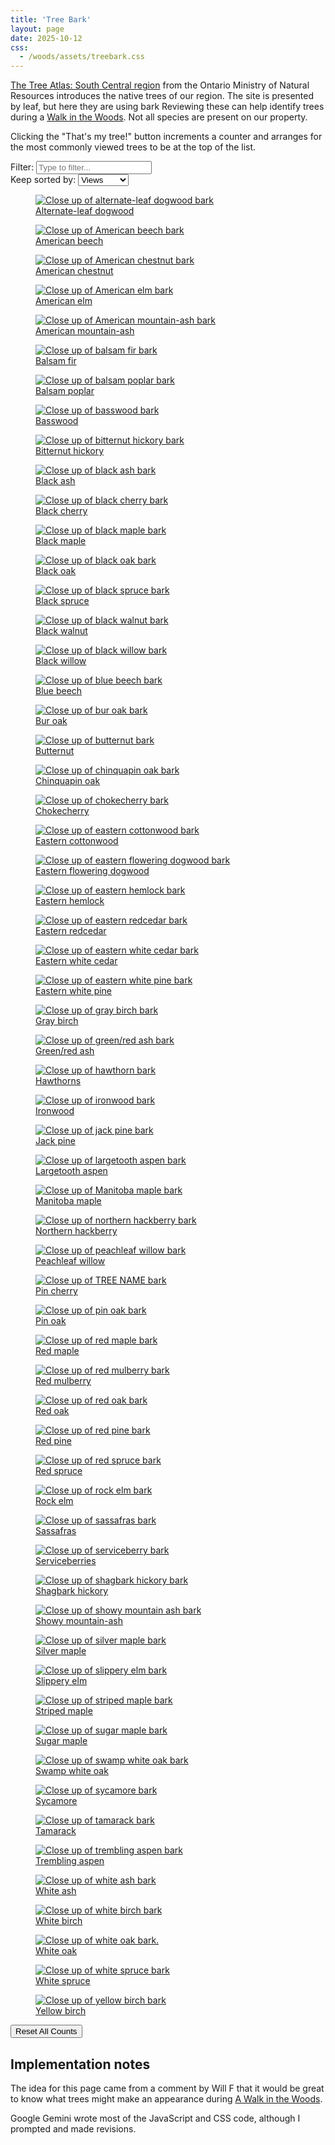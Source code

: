 ```yaml
---
title: 'Tree Bark'
layout: page
date: 2025-10-12
css:
  - /woods/assets/treebark.css
---
```


[The Tree Atlas: South Central region][tree-atlas] from the Ontario
Ministry of Natural Resources introduces the native trees of our
region. The site is presented by leaf, but here they are using bark
Reviewing these can help identify trees during a
[Walk in the Woods][woods]. Not all species are present on our property.

Clicking the "That's my tree!" button increments a counter and
arranges for the most commonly viewed trees to be at the top of the list.

<div class="treebark-sort-controls">
  <label for="treebark-search-input">Filter:</label>
  <input type="text" id="treebark-search-input" placeholder="Type to filter..." />
  <br />
  <label for="treebark-sort-select">Keep sorted by:</label>
  <select id="treebark-sort-select">
    <option value="treebark-viewed-desc">Views</option>
    <option value="treebark-title-asc">Title (A-Z)</option>
    <option value="treebark-title-desc">Title (Z-A)</option>
  </select>
</div>

<div class="treebark-container">
<figure data-image-id="1">
  <a href="https://www.ontario.ca/page/alternate-leaf-dogwood">
    <img alt="Close up of alternate-leaf dogwood bark" src="https://www.ontario.ca/files/2022-10/mnrf-srb-alternateleafdogwood-bark-200x200-2022-10-12.jpg" loading="lazy"/>
  </a>
  <figcaption>
    <a href="https://www.ontario.ca/page/alternate-leaf-dogwood">Alternate-leaf dogwood</a>
  </figcaption>
</figure>
<figure data-image-id="2">
  <a href="https://www.ontario.ca/page/american-beech">
    <img alt="Close up of American beech bark" src="https://www.ontario.ca/files/2023-10/mnr-srb-americanbeech-bark-200x200-2023-10-17.jpg" loading="lazy"/>
  </a>
  <figcaption>
    <a href="https://www.ontario.ca/page/american-beech">American beech</a>
  </figcaption>
</figure>
<figure data-image-id="3">
  <a href="https://www.ontario.ca/page/american-chestnut">
    <img alt="Close up of American chestnut bark" src="https://www.ontario.ca/files/2023-10/mnr-srb-americanchestnut-bark-200x200-2023-10-16.jpg" loading="lazy"/>
  </a>
  <figcaption>
    <a href="https://www.ontario.ca/page/american-chestnut">American chestnut</a>
  </figcaption>
</figure>
<figure data-image-id="4">
  <a href="https://www.ontario.ca/page/american-elm">
    <img alt="Close up of American elm bark" src="https://www.ontario.ca/files/2023-10/mnr-srb-americanelm-bark-200x200-2023-10-17.jpg" loading="lazy"/>
  </a>
  <figcaption>
    <a href="https://www.ontario.ca/page/american-elm">American elm</a>
  </figcaption>
</figure>
<figure data-image-id="5">
  <a href="https://www.ontario.ca/page/american-mountain-ash">
    <img alt="Close up of American mountain-ash bark" src="https://www.ontario.ca/files/2023-10/mnr-srb-americanmountainash-bark-200x200-2023-10-16.jpg" loading="lazy"/>
  </a>
  <figcaption>
    <a href="https://www.ontario.ca/page/american-mountain-ash">American mountain-ash</a>
  </figcaption>
</figure>
<figure data-image-id="6">
  <a href="https://www.ontario.ca/page/balsam-fir">
    <img alt="Close up of balsam fir bark" src="https://www.ontario.ca/files/2023-10/mnr-srb-balsamfir-bark-200x200-2023-10-17.jpg" loading="lazy"/>
  </a>
  <figcaption>
    <a href="https://www.ontario.ca/page/balsam-fir">Balsam fir</a>
  </figcaption>
</figure>
<figure data-image-id="7">
  <a href="https://www.ontario.ca/page/balsam-poplar">
    <img alt="Close up of balsam poplar bark" src="https://www.ontario.ca/files/2023-05/mnrf-srb-balsampoplar-bark-200x200-2023-05-15.jpg" loading="lazy"/>
  </a>
  <figcaption>
    <a href="https://www.ontario.ca/page/balsam-poplar">Balsam poplar</a>
  </figcaption>
</figure>
<figure data-image-id="8">
  <a href="https://www.ontario.ca/page/basswood">
    <img alt="Close up of basswood bark" src="https://www.ontario.ca/files/2023-10/mnr-srb-basswood-bar-200x200-2023-10-17.jpg" loading="lazy"/>
  </a>
  <figcaption>
    <a href="https://www.ontario.ca/page/basswood">Basswood</a>
  </figcaption>
</figure>
<figure data-image-id="9">
  <a href="https://www.ontario.ca/page/bitternut-hickory">
    <img alt="Close up of bitternut hickory bark" src="https://www.ontario.ca/files/2023-10/mnr-srb-bitternuthickory-bark-200x200-2023-10-17.jpg" loading="lazy"/>
  </a>
  <figcaption>
    <a href="https://www.ontario.ca/page/bitternut-hickory">Bitternut hickory</a>
  </figcaption>
</figure>
<figure data-image-id="10">
  <a href="https://www.ontario.ca/page/black-ash">
    <img alt="Close up of black ash bark" src="https://www.ontario.ca/files/2023-05/mnrf-srb-blackash-bark-200x200-2023-05-15.jpg" loading="lazy"/>
  </a>
  <figcaption>
    <a href="https://www.ontario.ca/page/black-ash">Black ash</a>
  </figcaption>
</figure>
<figure data-image-id="11">
  <a href="https://www.ontario.ca/page/black-cherry">
    <img alt="Close up of black cherry bark" src="https://www.ontario.ca/files/2023-10/mnr-srb-blackcherry-bark-200x200-2023-10-17.jpg" loading="lazy"/>
  </a>
  <figcaption>
    <a href="https://www.ontario.ca/page/black-cherry">Black cherry</a>
  </figcaption>
</figure>
<figure data-image-id="12">
  <a href="https://www.ontario.ca/page/black-maple">
    <img alt="Close up of black maple bark" src="https://www.ontario.ca/files/2023-09/mnr-srb-blackmaple-bark-200x200-2023-09-28.jpg" loading="lazy"/>
  </a>
  <figcaption>
    <a href="https://www.ontario.ca/page/black-maple">Black maple</a>
  </figcaption>
</figure>
<figure data-image-id="13">
  <a href="https://www.ontario.ca/page/black-oak">
    <img alt="Close up of black oak bark" src="https://www.ontario.ca/files/2023-09/mnr-srb-blackoak-bark-200x200-2023-09-25.jpg" loading="lazy"/>
  </a>
  <figcaption>
    <a href="https://www.ontario.ca/page/black-oak">Black oak</a>
  </figcaption>
</figure>
<figure data-image-id="14">
  <a href="https://www.ontario.ca/page/black-spruce">
    <img alt="Close up of black spruce bark" src="https://www.ontario.ca/files/2023-10/mnr-srb-blackspruce-bark-200x200-2023-10-17.jpg" loading="lazy"/>
  </a>
  <figcaption>
    <a href="https://www.ontario.ca/page/black-spruce">Black spruce</a>
  </figcaption>
</figure>
<figure data-image-id="15">
  <a href="https://www.ontario.ca/page/black-walnut">
    <img alt="Close up of black walnut bark" src="https://www.ontario.ca/files/2023-06/mnrf-srb-blackwalnut-bark-200x200-2023-06-12.jpg" loading="lazy"/>
  </a>
  <figcaption>
    <a href="https://www.ontario.ca/page/black-walnut">Black walnut</a>
  </figcaption>
</figure>
<figure data-image-id="16">
  <a href="https://www.ontario.ca/page/black-willow">
    <img alt="Close up of black willow bark" src="https://www.ontario.ca/files/2023-06/mnr-srb-blackwillow-bark-200x200-2023-06-15.jpg" loading="lazy"/>
  </a>
  <figcaption>
    <a href="https://www.ontario.ca/page/black-willow">Black willow</a>
  </figcaption>
</figure>
<figure data-image-id="17">
  <a href="https://www.ontario.ca/page/blue-beech">
    <img alt="Close up of blue beech bark" src="https://www.ontario.ca/files/2023-07/mnr-srb-bluebeech-bark-200x200-2023-07-04.jpg" loading="lazy"/>
  </a>
  <figcaption>
    <a href="https://www.ontario.ca/page/blue-beech">Blue beech</a>
  </figcaption>
</figure>
<figure data-image-id="18">
  <a href="https://www.ontario.ca/page/bur-oak">
    <img alt="Close up of bur oak bark" src="https://www.ontario.ca/files/2023-07/mnr-srb-buroak-bark-200x200-2023-07-04.jpg" loading="lazy"/>
  </a>
  <figcaption>
    <a href="https://www.ontario.ca/page/bur-oak">Bur oak</a>
  </figcaption>
</figure>
<figure data-image-id="19">
  <a href="https://www.ontario.ca/page/butternut">
    <img alt="Close up of butternut bark" src="https://www.ontario.ca/files/2023-04/mnrf-srb-butternut-bark-200x200-2023-04-19.jpg" loading="lazy"/>
  </a>
  <figcaption>
    <a href="https://www.ontario.ca/page/butternut">Butternut</a>
  </figcaption>
</figure>
<figure data-image-id="20">
  <a href="https://www.ontario.ca/page/chinquapin-oak">
    <img alt="Close up of chinquapin oak bark" src="https://www.ontario.ca/files/2023-10/mnr-srb-chinquapinoak-bark-200x200-2023-10-17.jpg" loading="lazy"/>
  </a>
  <figcaption>
    <a href="https://www.ontario.ca/page/chinquapin-oak">Chinquapin oak</a>
  </figcaption>
</figure>
<figure data-image-id="21">
  <a href="https://www.ontario.ca/page/chokecherry">
    <img alt="Close up of chokecherry bark" src="https://www.ontario.ca/files/2023-09/mnr-srb-chokecherry-bark-200x200-2023-09-25.jpg" loading="lazy"/>
  </a>
  <figcaption>
    <a href="https://www.ontario.ca/page/chokecherry">Chokecherry</a>
  </figcaption>
</figure>
<figure data-image-id="22">
  <a href="https://www.ontario.ca/page/eastern-cottonwood">
    <img alt="Close up of eastern cottonwood bark" src="https://www.ontario.ca/files/2023-10/mnr-srb-easterncottonwood-bark-200x200-2023-10-17.jpg" loading="lazy"/>
  </a>
  <figcaption>
    <a href="https://www.ontario.ca/page/eastern-cottonwood">Eastern cottonwood</a>
  </figcaption>
</figure>
<figure data-image-id="23">
  <a href="https://www.ontario.ca/page/eastern-flowering-dogwood-species-risk">
    <img alt="Close up of eastern flowering dogwood bark" src="https://www.ontario.ca/files/2023-10/mnr-srb-easternfloweringdogwood-bark-200x200-2023-10-04.jpg" loading="lazy"/>
  </a>
  <figcaption>
    <a href="https://www.ontario.ca/page/eastern-flowering-dogwood-species-risk">Eastern flowering dogwood</a>
  </figcaption>
</figure>
<figure data-image-id="24">
  <a href="https://www.ontario.ca/page/eastern-hemlock">
    <img alt="Close up of eastern hemlock bark" src="https://www.ontario.ca/files/2023-07/mnr-srb-easternhemlock-bark-200x200-2023-07-27.jpg" loading="lazy"/>
  </a>
  <figcaption>
    <a href="https://www.ontario.ca/page/eastern-hemlock">Eastern hemlock</a>
  </figcaption>
</figure>
<figure data-image-id="25">
  <a href="https://www.ontario.ca/page/eastern-redcedar">
    <img alt="Close up of eastern redcedar bark" src="https://www.ontario.ca/files/2023-10/mnr-srb-easternredcedar-bark-200-2023-10-17.jpg" loading="lazy"/>
  </a>
  <figcaption>
    <a href="https://www.ontario.ca/page/eastern-redcedar">Eastern redcedar</a>
  </figcaption>
</figure>
<figure data-image-id="26">
  <a href="https://www.ontario.ca/page/eastern-white-cedar">
    <img alt="Close up of eastern white cedar bark" src="https://www.ontario.ca/files/2023-10/mnr-srb-easternwhitecedar-bark-200x200-2023-10-17.jpg" loading="lazy"/>
  </a>
  <figcaption>
    <a href="https://www.ontario.ca/page/eastern-white-cedar">Eastern white cedar</a>
  </figcaption>
</figure>
<figure data-image-id="27">
  <a href="https://www.ontario.ca/page/eastern-white-pine">
    <img alt="Close up of eastern white pine bark" src="https://www.ontario.ca/files/2023-07/mnr-srb-easternwhitepine-bark-200x200-2023-07-27.jpg" loading="lazy"/>
  </a>
  <figcaption>
    <a href="https://www.ontario.ca/page/eastern-white-pine">Eastern white pine</a>
  </figcaption>
</figure>
<figure data-image-id="28">
  <a href="https://www.ontario.ca/page/gray-birch">
    <img alt="Close up of gray birch bark" src="https://www.ontario.ca/files/2023-10/mnr-srb-graybirch-bark-200x200-2023-10-04.jpg" loading="lazy"/>
  </a>
  <figcaption>
    <a href="https://www.ontario.ca/page/gray-birch">Gray birch</a>
  </figcaption>
</figure>
<figure data-image-id="29">
  <a href="https://www.ontario.ca/page/greenred-ash">
    <img alt="Close up of green/red ash bark" src="https://www.ontario.ca/files/2023-10/mnr-srb-greenash-bark-200x200-2023-10-17.jpg" loading="lazy"/>
  </a>
  <figcaption>
    <a href="https://www.ontario.ca/page/greenred-ash">Green/red ash</a>
  </figcaption>
</figure>
<figure data-image-id="30">
  <a href="https://www.ontario.ca/page/hawthorns">
    <img alt="Close up of hawthorn bark" src="https://www.ontario.ca/files/2023-10/mnr-srb-hawthorns-bark-200x200-2023-10-17.jpg" loading="lazy"/>
  </a>
  <figcaption>
    <a href="https://www.ontario.ca/page/hawthorns">Hawthorns</a>
  </figcaption>
</figure>
<figure data-image-id="31">
  <a href="https://www.ontario.ca/page/ironwood">
    <img alt="Close up of ironwood bark" src="https://www.ontario.ca/files/2023-10/mnr-srb-ironwood-bark-200x200-2023-10-06.jpg" loading="lazy"/>
  </a>
  <figcaption>
    <a href="https://www.ontario.ca/page/ironwood">Ironwood</a>
  </figcaption>
</figure>
<figure data-image-id="32">
  <a href="https://www.ontario.ca/page/jack-pine">
    <img alt="Close up of jack pine bark" src="https://www.ontario.ca/files/2023-10/mnr-srb-jackpine-bark-200x200-2023-10-06.jpg" loading="lazy"/>
  </a>
  <figcaption>
    <a href="https://www.ontario.ca/page/jack-pine">Jack pine</a>
  </figcaption>
</figure>
<figure data-image-id="33">
  <a href="https://www.ontario.ca/page/largetooth-aspen">
    <img alt="Close up of largetooth aspen bark" src="https://www.ontario.ca/files/2023-10/mnr-srb-largetoothaspen-bark-200x200-2023-10-17.jpg" loading="lazy"/>
  </a>
  <figcaption>
    <a href="https://www.ontario.ca/page/largetooth-aspen">Largetooth aspen</a>
  </figcaption>
</figure>
<figure data-image-id="34">
  <a href="https://www.ontario.ca/page/manitoba-maple">
    <img alt="Close up of Manitoba maple bark" src="https://www.ontario.ca/files/2023-10/mnr-srb-manitobamaple-bark-200x200-2023-10-16.jpg" loading="lazy"/>
  </a>
  <figcaption>
    <a href="https://www.ontario.ca/page/manitoba-maple">Manitoba maple</a>
  </figcaption>
</figure>
<figure data-image-id="35">
  <a href="https://www.ontario.ca/page/northern-hackberry">
    <img alt="Close up of northern hackberry bark" src="https://www.ontario.ca/files/2023-10/mnr-srb-northernhackberry-bark-200x200-2023-10-16.jpg" loading="lazy"/>
  </a>
  <figcaption>
    <a href="https://www.ontario.ca/page/northern-hackberry">Northern hackberry</a>
  </figcaption>
</figure>
<figure data-image-id="36">
  <a href="https://www.ontario.ca/page/peachleaf-willow">
    <img alt="Close up of peachleaf willow bark" src="https://www.ontario.ca/files/2023-10/mnr-srb-peachleafwillow-bark-200x200-2023-10-16.jpg" loading="lazy"/>
  </a>
  <figcaption>
    <a href="https://www.ontario.ca/page/peachleaf-willow">Peachleaf willow</a>
  </figcaption>
</figure>
<figure data-image-id="37">
  <a href="https://www.ontario.ca/page/pin-cherry">
    <img alt="Close up of TREE NAME bark" src="https://www.ontario.ca/files/2023-10/mnr-srb-pincherry-bark-200x200-2023-10-23.jpg" loading="lazy"/>
  </a>
  <figcaption>
    <a href="https://www.ontario.ca/page/pin-cherry">Pin cherry</a>
  </figcaption>
</figure>
<figure data-image-id="38">
  <a href="https://www.ontario.ca/page/pin-oak">
    <img alt="Close up of pin oak bark" src="https://www.ontario.ca/files/2023-10/mnr-srb-pinoak-bark-200x200-2023-10-23.jpg" loading="lazy"/>
  </a>
  <figcaption>
    <a href="https://www.ontario.ca/page/pin-oak">Pin oak</a>
  </figcaption>
</figure>
<figure data-image-id="39">
  <a href="https://www.ontario.ca/page/red-maple">
    <img alt="Close up of red maple bark" src="https://www.ontario.ca/files/2023-10/mnr-srb-redmaple-bark-200x200-2023-10-23.jpg" loading="lazy"/>
  </a>
  <figcaption>
    <a href="https://www.ontario.ca/page/red-maple">Red maple</a>
  </figcaption>
</figure>
<figure data-image-id="40">
  <a href="https://www.ontario.ca/page/red-mulberry">
    <img alt="Close up of red mulberry bark" src="https://www.ontario.ca/files/2023-10/mnr-srb-redmulberry-bark-200x200-2023-10-23.jpg" loading="lazy"/>
  </a>
  <figcaption>
    <a href="https://www.ontario.ca/page/red-mulberry">Red mulberry</a>
  </figcaption>
</figure>
<figure data-image-id="41">
  <a href="https://www.ontario.ca/page/red-oak">
    <img alt="Close up of red oak bark" src="https://www.ontario.ca/files/2023-03/mnrf-srb-redoak-bark2-200x200-2023-03-02.jpg" loading="lazy"/>
  </a>
  <figcaption>
    <a href="https://www.ontario.ca/page/red-oak">Red oak</a>
  </figcaption>
</figure>
<figure data-image-id="42">
  <a href="https://www.ontario.ca/page/red-pine">
    <img alt="Close up of red pine bark" src="https://www.ontario.ca/files/2023-10/mnr-srb-redpine-bark-200x200-2023-10-17.jpg" loading="lazy"/>
  </a>
  <figcaption>
    <a href="https://www.ontario.ca/page/red-pine">Red pine</a>
  </figcaption>
</figure>
<figure data-image-id="43">
  <a href="https://www.ontario.ca/page/red-spruce">
    <img alt="Close up of red spruce bark" src="https://www.ontario.ca/files/2023-10/mnr-srb-redspruce-bark-200x200-2023-10-17.jpg" loading="lazy"/>
  </a>
  <figcaption>
    <a href="https://www.ontario.ca/page/red-spruce">Red spruce</a>
  </figcaption>
</figure>
<figure data-image-id="44">
  <a href="https://www.ontario.ca/page/rock-elm">
    <img alt="Close up of rock elm bark" src="https://www.ontario.ca/files/2023-08/mnr-srb-rockelm-bark-200x200-2023-08-09.jpg" loading="lazy"/>
  </a>
  <figcaption>
    <a href="https://www.ontario.ca/page/rock-elm">Rock elm</a>
  </figcaption>
</figure>
<figure data-image-id="45">
  <a href="https://www.ontario.ca/page/sassafras">
    <img alt="Close up of sassafras bark" src="https://www.ontario.ca/files/2023-10/mnr-srb-sassafras-bark-200x200-2023-10-23.jpg" loading="lazy"/>
  </a>
  <figcaption>
    <a href="https://www.ontario.ca/page/sassafras">Sassafras</a>
  </figcaption>
</figure>
<figure data-image-id="46">
  <a href="https://www.ontario.ca/page/serviceberries">
    <img alt="Close up of serviceberry bark" src="https://www.ontario.ca/files/2023-06/mnrf-srb-serviceberries-bark-200x200-2023-06-12.jpg" loading="lazy"/>
  </a>
  <figcaption>
    <a href="https://www.ontario.ca/page/serviceberries">Serviceberries</a>
  </figcaption>
</figure>
<figure data-image-id="47">
  <a href="https://www.ontario.ca/page/shagbark-hickory">
    <img alt="Close up of shagbark hickory bark" src="https://www.ontario.ca/files/2023-06/mnrf-srb-shagbarkhickory-bark-200x200-2023-06-08.jpg" loading="lazy"/>
  </a>
  <figcaption>
    <a href="https://www.ontario.ca/page/shagbark-hickory">Shagbark hickory</a>
  </figcaption>
</figure>
<figure data-image-id="48">
  <a href="https://www.ontario.ca/page/showy-mountain-ash">
    <img alt="Close up of showy mountain ash bark" src="https://www.ontario.ca/files/2023-10/mnr-srb-showymountainash-bark-200x200-2023-10-17.jpg" loading="lazy"/>
  </a>
  <figcaption>
    <a href="https://www.ontario.ca/page/showy-mountain-ash">Showy mountain-ash</a>
  </figcaption>
</figure>
<figure data-image-id="49">
  <a href="https://www.ontario.ca/page/silver-maple">
    <img alt="Close up of silver maple bark" src="https://www.ontario.ca/files/2023-10/mnr-srb-silvermaple-bark-200x200-2023-10-17.jpg" loading="lazy"/>
  </a>
  <figcaption>
    <a href="https://www.ontario.ca/page/silver-maple">Silver maple</a>
  </figcaption>
</figure>
<figure data-image-id="50">
  <a href="https://www.ontario.ca/page/slippery-elm">
    <img alt="Close up of slippery elm bark" src="https://www.ontario.ca/files/2023-09/mnr-srb-slipperyelm-bark-200x200-2023-09-28.jpg" loading="lazy"/>
  </a>
  <figcaption>
    <a href="https://www.ontario.ca/page/slippery-elm">Slippery elm</a>
  </figcaption>
</figure>
<figure data-image-id="51">
  <a href="https://www.ontario.ca/page/striped-maple">
    <img alt="Close up of striped maple bark" src="https://www.ontario.ca/files/2023-03/mnrf-srb-stripedmaple-trunk-200x200-2023-03-24.jpg" loading="lazy"/>
  </a>
  <figcaption>
    <a href="https://www.ontario.ca/page/striped-maple">Striped maple</a>
  </figcaption>
</figure>
<figure data-image-id="52">
  <a href="https://www.ontario.ca/page/sugar-maple">
    <img alt="Close up of sugar maple bark" src="https://www.ontario.ca/files/2023-10/mnr-srb-sugarmaple-bark-200x200-2023-10-17.jpg" loading="lazy"/>
  </a>
  <figcaption>
    <a href="https://www.ontario.ca/page/sugar-maple">Sugar maple</a>
  </figcaption>
</figure>
<figure data-image-id="53">
  <a href="https://www.ontario.ca/page/swamp-white-oak">
    <img alt="Close up of swamp white oak bark" src="https://www.ontario.ca/files/2023-10/mnr-srb-swampwhiteoak-bark-200x200-2023-10-17.jpg" loading="lazy"/>
  </a>
  <figcaption>
    <a href="https://www.ontario.ca/page/swamp-white-oak">Swamp white oak</a>
  </figcaption>
</figure>
<figure data-image-id="54">
  <a href="https://www.ontario.ca/page/sycamore">
    <img alt="Close up of sycamore bark" src="https://www.ontario.ca/files/2023-10/mnr-srb-sycamore-bark-200x200-2023-10-17.jpg" loading="lazy"/>
  </a>
  <figcaption>
    <a href="https://www.ontario.ca/page/sycamore">Sycamore</a>
  </figcaption>
</figure>
<figure data-image-id="55">
  <a href="https://www.ontario.ca/page/tamarack">
    <img alt="Close up of tamarack bark" src="https://www.ontario.ca/files/2023-10/mnr-srb-tamarack-bark-200x200-2023-10-17.jpg" loading="lazy"/>
  </a>
  <figcaption>
    <a href="https://www.ontario.ca/page/tamarack">Tamarack</a>
  </figcaption>
</figure>
<figure data-image-id="56">
  <a href="https://www.ontario.ca/page/trembling-aspen">
    <img alt="Close up of trembling aspen bark" src="https://www.ontario.ca/files/2023-10/mnr-srb-tremblingaspen-bark-200x200-2023-10-17.jpg" loading="lazy"/>
  </a>
  <figcaption>
    <a href="https://www.ontario.ca/page/trembling-aspen">Trembling aspen</a>
  </figcaption>
</figure>
<figure data-image-id="57">
  <a href="https://www.ontario.ca/page/white-ash">
    <img alt="Close up of white ash bark" src="https://www.ontario.ca/files/2023-10/mnr-srb-whiteash-bark-200x200-2023-10-17.jpg" loading="lazy"/>
  </a>
  <figcaption>
    <a href="https://www.ontario.ca/page/white-ash">White ash</a>
  </figcaption>
</figure>
<figure data-image-id="58">
  <a href="https://www.ontario.ca/page/white-birch">
    <img alt="Close up of white birch bark" src="https://www.ontario.ca/files/2023-10/mnr-srb-whitebirch-bark-200x200-2023-10-17.jpg" loading="lazy"/>
  </a>
  <figcaption>
    <a href="https://www.ontario.ca/page/white-birch">White birch</a>
  </figcaption>
</figure>
<figure data-image-id="59">
  <a href="https://www.ontario.ca/page/white-oak">
    <img alt="Close up of white oak bark." src="https://www.ontario.ca/files/2023-10/mnr-srb-whiteoak-bark-200x200-2023-10-17.jpg" loading="lazy"/>
  </a>
  <figcaption>
    <a href="https://www.ontario.ca/page/white-oak">White oak</a>
  </figcaption>
</figure>
<figure data-image-id="60">
  <a href="https://www.ontario.ca/page/white-spruce">
    <img alt="Close up of white spruce bark" src="https://www.ontario.ca/files/2023-10/mnr-srb-whitespruce-bark-200x200-2023-10-17.jpg" loading="lazy"/>
  </a>
  <figcaption>
    <a href="https://www.ontario.ca/page/white-spruce">White spruce</a>
  </figcaption>
</figure>
<figure data-image-id="61">
  <a href="https://www.ontario.ca/page/yellow-birch">
    <img alt="Close up of yellow birch bark" src="https://www.ontario.ca/files/2022-10/mnrf-srb-yellowbirch-bark-200x200-2022-10-12.jpg" loading="lazy"/>
  </a>
  <figcaption>
    <a href="https://www.ontario.ca/page/yellow-birch">Yellow birch</a>
  </figcaption>
</figure>
</div>

<div class="treebark-sort-controls">
  <button id="treebark-reset-votes-button" class="dangerous-action-button">Reset All Counts</button>
</div>
<script type="module" src="./treebark.js"></script>

## Implementation notes

The idea for this page came from a comment by Will F that it would be great to
know what trees might make an appearance during [A Walk in the Woods][woods].

Google Gemini wrote most of the JavaScript and CSS code, although I prompted
and made revisions.

[tree-atlas]: https://www.ontario.ca/page/tree-atlas/ontario-southcentral
[woods]: ./index.html
